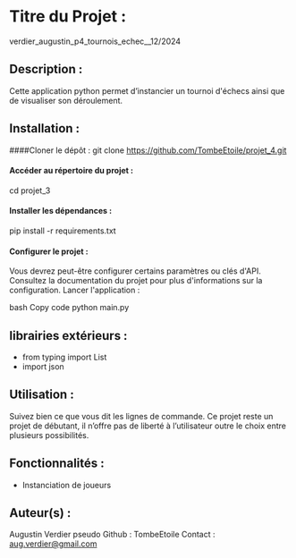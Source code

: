 # Titre du Projet : 
verdier_augustin_p4_tournois_echec__12/2024


## Description : 
Cette application python permet d’instancier un tournoi d'échecs ainsi que de visualiser son déroulement.


## Installation :
####Cloner le dépôt :
git clone https://github.com/TombeEtoile/projet_4.git

#### Accéder au répertoire du projet :
cd projet_3

#### Installer les dépendances :
pip install -r requirements.txt

#### Configurer le projet :

Vous devrez peut-être configurer certains paramètres ou clés d'API. Consultez la documentation du projet pour plus d'informations sur la configuration.
Lancer l'application :

bash
Copy code
python main.py


## librairies extérieurs : 
- from typing import List
- import json


## Utilisation : 
Suivez bien ce que vous dit les lignes de commande. Ce projet reste un projet de débutant, il n’offre pas de liberté à l’utilisateur outre le choix entre plusieurs possibilités.


## Fonctionnalités : 
- Instanciation de joueurs


## Auteur(s) : 
Augustin Verdier
pseudo Github : TombeEtoile
Contact : aug.verdier@gmail.com
